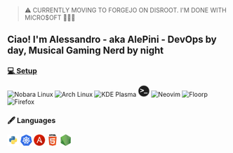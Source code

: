 > ⚠️ CURRENTLY MOVING TO FORGEJO ON DISROOT. I'M DONE WITH MICRO$OFT 👋👋👋

## Ciao! I'm Alessandro - aka AlePini - DevOps by day, Musical Gaming Nerd by night

### [💻 Setup][setup]
<p align="left">
    <img alt="Nobara Linux" height="26px" src="https://styles.redditmedia.com/t5_6c3dpn/styles/communityIcon_oupxits6v9zb1.png" />
    <img alt="Arch Linux" height="26px" src="https://archlinux.org/static/favicon.29302f683ff8.ico" />
    <img alt="KDE Plasma" height="26px" src="https://kde.org/stuff/clipart/logo/kde-logo-white-blue-rounded-source.svg"/>
    <img alt="Terminal" height="26px" src="https://raw.githubusercontent.com/github/explore/80688e429a7d4ef2fca1e82350fe8e3517d3494d/topics/terminal/terminal.png" />
    <img alt="Neovim" height="26px" src="https://raw.githubusercontent.com/neovim/neovim.github.io/master/logos/neovim-mark.svg" />
    <img alt="Floorp" height="26px" src="https://avatars.githubusercontent.com/u/94953125?s=200&v=4" />
    <img alt="Firefox" height="26px" src="http://blog.mozilla.org/design/files/2019/10/Fx-Browser-icon-fullColor.svg" />
</p>

### 🖋️ Languages
<p align="left">
    <img alt="Python" width="26px" src="https://raw.githubusercontent.com/github/explore/80688e429a7d4ef2fca1e82350fe8e3517d3494d/topics/python/python.png" />
    <img alt="Kubernetes" width="26px" src="https://raw.githubusercontent.com/github/explore/01ea2a586e5da744792d0ccfce2f68b861f29301/topics/kubernetes/kubernetes.png" />
    <img alt="Ansible" width="26px" src="https://github.com/ansible/logos/raw/main/vscode-ansible-logo/vscode-ansible.png" />
    <img alt="HTML5" width="26px" src="https://raw.githubusercontent.com/github/explore/80688e429a7d4ef2fca1e82350fe8e3517d3494d/topics/html/html.png" />
    <img alt="Node.js" width="26px" src="https://raw.githubusercontent.com/github/explore/80688e429a7d4ef2fca1e82350fe8e3517d3494d/topics/nodejs/nodejs.png" />
</p>

[setup]: https://github.com/AlePini/risotto
